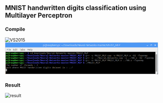 ## MNIST handwritten digits classification using Multilayer Perceptron

### Compile
![VS2015](/MNIST_MLP/screenshot/VS2015.png)</br>
![g++](/MNIST_MLP/screenshot/g++.png)</br>

### Result
![result](/MNIST_MLP/screenshot/result.png)</br>
